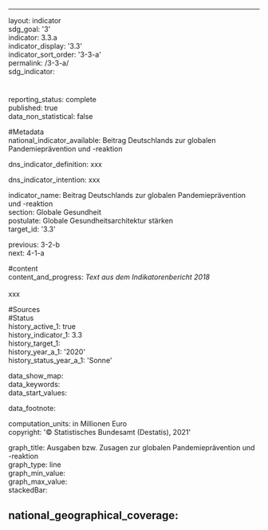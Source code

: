 ---

layout: indicator    
sdg_goal: '3'    
indicator: 3.3.a    
indicator_display: '3.3'    
indicator_sort_order: '3-3-a'    
permalink: /3-3-a/    
sdg_indicator:     

#    
reporting_status: complete    
published: true    
data_non_statistical: false    


#Metadata    
national_indicator_available: Beitrag Deutschlands zur globalen Pandemieprävention und -reaktion    
    
dns_indicator_definition: xxx    
    
dns_indicator_intention: xxx    
    
indicator_name: Beitrag Deutschlands zur globalen Pandemieprävention und -reaktion    
section: Globale Gesundheit    
postulate: Globale Gesundheitsarchitektur stärken    
target_id: '3.3'    
    
previous: 3-2-b    
next: 4-1-a    
    
#content    
content_and_progress: <i> Text aus dem Indikatorenbericht 2018</i><br><br>xxx    
    
#Sources        
#Status    
history_active_1: true                    
history_indicator_1: 3.3                     
history_target_1:  
history_year_a_1: '2020'                            
history_status_year_a_1: 'Sonne'    

data_show_map:     
data_keywords:    
data_start_values:     
    
data_footnote:     
    
computation_units: in Millionen Euro    
copyright: '&copy; Statistisches Bundesamt (Destatis), 2021'
    
graph_title: Ausgaben bzw. Zusagen zur globalen Pandemieprävention und -reaktion    
graph_type: line    
graph_min_value:     
graph_max_value:     
stackedBar:    

national_geographical_coverage:     
---    